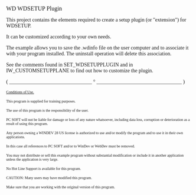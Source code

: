   
<span style="font-family:Arial sans-serif;font-size:16px;">WD WDSETUP Plugin</span>

  
<span style="font-family:Arial sans-serif;font-size:14px;">This project contains the elements required to create a setup plugin (or "extension") for WDSETUP.</span>

  
<span style="font-family:Arial sans-serif;font-size:14px;">It can be customized according to your own needs.</span>

<span style="font-family:Arial sans-serif;font-size:14px;">The example allows you to save the .wdinfo file on the user computer and to associate it with your program installed. The uninstall operation will delete this association.</span>

  
<span style="font-family:Arial sans-serif;font-size:14px;">See the comments found in SET\_WDSETUPPLUGIN and in IW\_CUSTOMSETUPPLANE to find out how to customize the plugin.</span>

  
  
<span style="font-family:Arial sans-serif;font-size:14px;">( \_\_\_\_\_\_\_\_\_\_\_\_\_\_\_\_\_\_\_\_\_\_\_\_\_\_\_\_\_\_\_\_ ° \_\_\_\_\_\_\_\_\_\_\_\_\_\_\_\_\_\_\_\_\_\_\_\_\_\_\_\_\_\_\_\_\_ )</span>

  
<span style="text-decoration:underline;font-family:Arial sans-serif;font-size:10px;">Conditions of Use.</span>

<span style="font-family:Arial sans-serif;font-size:10px;">This program is supplied for training purposes.</span>

<span style="font-family:Arial sans-serif;font-size:10px;">The use of this program is the responsibility of the user. </span>

<span style="font-family:Arial sans-serif;font-size:10px;">PC SOFT will not be liable for damage or loss of any nature whatsoever, including data loss, corruption or deterioration as a result of using this program.</span>

<span style="font-family:Arial sans-serif;font-size:10px;">Any person owning a WINDEV 28 US license is authorized to use and/or modify the program and to use it in their own applications. </span>

<span style="font-family:Arial sans-serif;font-size:10px;">In this case all references to PC SOFT and/or to WinDev or WebDev must be removed.</span>

<span style="font-family:Arial sans-serif;font-size:10px;">You may not distribute or sell this example program without substantial modification or include it in another application unless the application is very large.</span>

  
<span style="font-family:Arial sans-serif;font-size:10px;">No Hot Line Support is available for this program.</span>

  
<span style="font-family:Arial sans-serif;font-size:10px;">CAUTION: Many users may have modified this program. </span>

<span style="font-family:Arial sans-serif;font-size:10px;">Make sure that you are working with the original version of this program.</span>

  
  
  
  